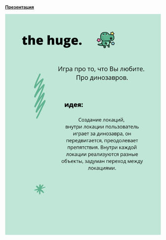 [**Презентация**](https://www.canva.com/design/DAE0fijBgMw/bttstIVMJe-DAmTPmnY0sQ/view?utm_content=DAE0fijBgMw&utm_campaign=designshare&utm_medium=link&utm_source=publishpresent)

![alt text](TEASER.png)
